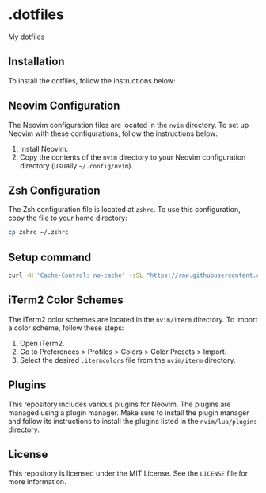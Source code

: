 # .dotfiles
My dotfiles

## Installation
To install the dotfiles, follow the instructions below:

## Neovim Configuration
The Neovim configuration files are located in the `nvim` directory. To set up Neovim with these configurations, follow the instructions below:

1. Install Neovim.
2. Copy the contents of the `nvim` directory to your Neovim configuration directory (usually `~/.config/nvim`).

## Zsh Configuration
The Zsh configuration file is located at `zshrc`. To use this configuration, copy the file to your home directory:

```sh
cp zshrc ~/.zshrc
```

## Setup command
```sh
curl -H 'Cache-Control: no-cache' -sSL "https://raw.githubusercontent.com/sunnybharne/.dotfiles/main/mac-setup/install.sh" | bash
```

## iTerm2 Color Schemes
The iTerm2 color schemes are located in the `nvim/iterm` directory. To import a color scheme, follow these steps:

1. Open iTerm2.
2. Go to Preferences > Profiles > Colors > Color Presets > Import.
3. Select the desired `.itermcolors` file from the `nvim/iterm` directory.

## Plugins
This repository includes various plugins for Neovim. The plugins are managed using a plugin manager. Make sure to install the plugin manager and follow its instructions to install the plugins listed in the `nvim/lua/plugins` directory.

## License
This repository is licensed under the MIT License. See the `LICENSE` file for more information.
